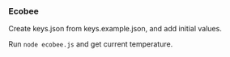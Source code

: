 ### Ecobee

Create keys.json from keys.example.json, and add initial values.

Run `node ecobee.js` and get current temperature.
